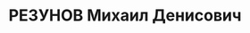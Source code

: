 ---
title: РЕЗУНОВ Михаил Денисович
description: 'Род. в 1905, Украина, Киевский окр., Семиполковский р-н, м. Семиполки,
  украинец, член ВКП(б) в 1927-1937. Проживал: г. Ленинград, Кондратьевский пр., д.
  40, корп. 9, кв. 477. Профессор ЛГУ, старший научный сотрудник Института сов. строительства
  и права АН СССР

  Арестован 10.04.1937. Обв. по ст. 58-8-11 УК РСФСР. Приговор: выездная сессия ВК
  ВС СССР в г. Ленинград, 30.11.1937 – ВМН. Расстрелян 30.11.1937'
---